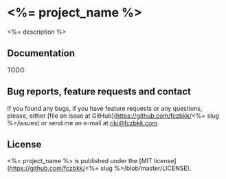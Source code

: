 # <%= project_name %>

<%= description %>

## Documentation

TODO

## Bug reports, feature requests and contact

If you found any bugs, if you have feature requests or any questions, please, either [file an issue at GitHub](https://github.com/fczbkk/<%= slug %>/issues) or send me an e-mail at <a href="mailto:riki@fczbkk.com">riki@fczbkk.com</a>.

## License

<%= project_name %> is published under the [MIT license](https://github.com/fczbkk/<%= slug %>/blob/master/LICENSE).
